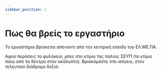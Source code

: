 ```yaml
---
sidebar_position: 1
---
```


# Πως θα βρείς το εργαστήριο
Το εργαστήριο βρίσκεται απέναντι από την κεντρική είσοδο του ΕΛ.ΜΕ.ΠΑ.

Αφού περάσεις το φυλάκειο, μπες στο κτίριο της παλίας ΣΕΥΠ (το κτίριο πίσω από τα δέντρα στον ακάλυπτο). Βρισκόμαστε στο ισόγειο, στον τελευταίο διάδρομο δεξιά.
